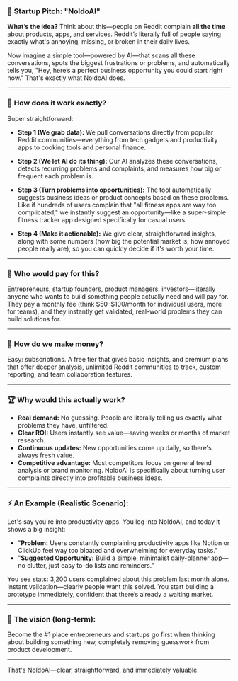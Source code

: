 
### 🚀 **Startup Pitch: "NoldoAI"**

**What’s the idea?**
Think about this—people on Reddit complain **all the time** about products, apps, and services. Reddit’s literally full of people saying exactly what's annoying, missing, or broken in their daily lives.

Now imagine a simple tool—powered by AI—that scans all these conversations, spots the biggest frustrations or problems, and automatically tells you, "Hey, here’s a perfect business opportunity you could start right now." That's exactly what NoldoAI does.

---

### 📌 **How does it work exactly?**

Super straightforward:

* **Step 1 (We grab data):**
  We pull conversations directly from popular Reddit communities—everything from tech gadgets and productivity apps to cooking tools and personal finance.

* **Step 2 (We let AI do its thing):**
  Our AI analyzes these conversations, detects recurring problems and complaints, and measures how big or frequent each problem is.

* **Step 3 (Turn problems into opportunities):**
  The tool automatically suggests business ideas or product concepts based on these problems. Like if hundreds of users complain that "all fitness apps are way too complicated," we instantly suggest an opportunity—like a super-simple fitness tracker app designed specifically for casual users.

* **Step 4 (Make it actionable):**
  We give clear, straightforward insights, along with some numbers (how big the potential market is, how annoyed people really are), so you can quickly decide if it's worth your time.

---

### 🤔 **Who would pay for this?**

Entrepreneurs, startup founders, product managers, investors—literally anyone who wants to build something people actually need and will pay for. They pay a monthly fee (think \$50–\$100/month for individual users, more for teams), and they instantly get validated, real-world problems they can build solutions for.

---

### 💸 **How do we make money?**

Easy: subscriptions. A free tier that gives basic insights, and premium plans that offer deeper analysis, unlimited Reddit communities to track, custom reporting, and team collaboration features.

---

### 🏆 **Why would this actually work?**

* **Real demand:** No guessing. People are literally telling us exactly what problems they have, unfiltered.
* **Clear ROI:** Users instantly see value—saving weeks or months of market research.
* **Continuous updates:** New opportunities come up daily, so there's always fresh value.
* **Competitive advantage:** Most competitors focus on general trend analysis or brand monitoring. NoldoAI is specifically about turning user complaints directly into profitable business ideas.

---

### ⚡ **An Example (Realistic Scenario):**

Let's say you're into productivity apps. You log into NoldoAI, and today it shows a big insight:

* "**Problem:** Users constantly complaining productivity apps like Notion or ClickUp feel way too bloated and overwhelming for everyday tasks."
* "**Suggested Opportunity:** Build a simple, minimalist daily-planner app—no clutter, just easy to-do lists and reminders."

You see stats: 3,200 users complained about this problem last month alone. Instant validation—clearly people want this solved. You start building a prototype immediately, confident that there’s already a waiting market.

---

### 🎯 **The vision (long-term):**

Become the #1 place entrepreneurs and startups go first when thinking about building something new, completely removing guesswork from product development.

---

That's NoldoAI—clear, straightforward, and immediately valuable.
